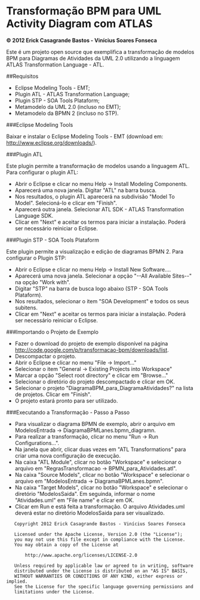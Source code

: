 # Transformação BPM para UML Activity Diagram com ATLAS

<b>© 2012 Erick Casagrande Bastos - Vinícius Soares Fonseca</b>

Este é um projeto open source que exemplifica a transformação de modelos BPM para Diagramas de Atividades da UML 2.0 utilizando a linguagem ATLAS Transformation Language - ATL. 

##Requisitos
- Eclipse Modeling Tools - EMT;
- Plugin ATL - ATLAS Transformation Language;
- Plugin STP - SOA Tools Plataform;
- Metamodelo da UML 2.0 (incluso no EMT);
- Metamodelo da BPMN 2 (incluso no STP). 

###Eclipse Modeling Tools

Baixar e instalar o Eclipse Modeling Tools - EMT (download em: http://www.eclipse.org/downloads/).

###Plugin ATL

Este plugin permite a transformação de modelos usando a linguagem ATL.
Para configurar o plugin ATL:
- Abrir o Eclipse e clicar no menu Help -> Install Modeling Components.
- Aparecerá uma nova janela. Digitar "ATL" na barra busca.
- Nos resultados, o plugin ATL aparecerá na subdivisão "Model To Model". Selecioná-lo e clicar em "Finish".
- Aparecerá outra janela. Selecionar ATL SDK - ATLAS Transformation Language SDK.
- Clicar em "Next" e aceitar os termos para iniciar a instalação. Poderá ser necessário reiniciar o Eclipse. 

###Plugin STP - SOA Tools Plataform

Este plugin permite a visualização e edição de diagramas BPMN 2.
Para configurar o Plugin STP:
- Abrir o Eclipse e clicar no menu Help -> Install New Software....
- Aparecerá uma nova janela. Selecionar a opção "--All Available Sites--" na opção "Work with".
- Digitar "STP" na barra de busca logo abaixo (STP - SOA Tools Plataform).
- Nos resultados, selecionar o item "SOA Development" e todos os seus subitens.
- Clicar em "Next" e aceitar os termos para iniciar a instalação. Poderá ser necessário reiniciar o Eclipse. 

###Importando o Projeto de Exemplo

- Fazer o download do projeto de exemplo disponível na página http://code.google.com/p/transformacao-bpm/downloads/list.
- Descompactar o projeto.
- Abrir o Eclipse e clicar no menu "File -> Import..."
- Selecionar o item "General -> Existing Projects into Workspace"
- Marcar a opção "Select root directory" e clicar em "Browse..."
- Selecionar o diretório do projeto descompactado e clicar em OK.
- Selecionar o projeto "DiagramaBPM_para_DiagramaAtividades?" na lista de projetos. Clicar em "Finish".
- O projeto estará pronto para ser utilizado. 

###Executando a Transformação - Passo a Passo

- Para visualizar o diagrama BPMN de exemplo, abrir o arquivo em ModelosEntrada -> DiagramaBPMLanes.bpmn_diagramn.
- Para realizar a transformação, clicar no menu "Run -> Run Configurations...".
- Na janela que abrir, clicar duas vezes em "ATL Transformations" para criar uma nova configuração de execução.
- Na caixa "ATL Module", clicar no botão "Workspace" e selecionar o arquivo em "RegrasTransformacao -> BPMN_para_Atividades.atl".
- Na caixa "Source Models", clicar no botão "Workspace" e selecionar o arquivo em "ModelosEntrada -> DiagramaBPMLanes.bpmn".
- Na caixa "Target Models", clicar no botão "Workspace" e selecionar o diretório "ModelosSaida". Em seguinda, informar o nome "Atividades.uml" em "File name" e clicar em OK.
- Clicar em Run e está feita a transformação. O arquivo Atividades.uml deverá estar no diretório ModelosSaida para ser visualizado. 
```
   Copyright 2012 Erick Casagrande Bastos - Vinícius Soares Fonseca
 
   Licensed under the Apache License, Version 2.0 (the "License");
   you may not use this file except in compliance with the License.
   You may obtain a copy of the License at
 
       http://www.apache.org/licenses/LICENSE-2.0
 
   Unless required by applicable law or agreed to in writing, software
   distributed under the License is distributed on an "AS IS" BASIS,
   WITHOUT WARRANTIES OR CONDITIONS OF ANY KIND, either express or implied.
   See the License for the specific language governing permissions and
   limitations under the License.
```
